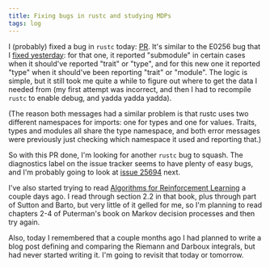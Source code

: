 ```yaml
---
title: Fixing bugs in rustc and studying MDPs
tags: log
---
```


I (probably) fixed a bug in `rustc` today: [PR][E0252-fix]. It's similar to the E0256 bug that I [fixed yesterday][E0256-fix]: for that one, it reported "submodule" in certain cases when it should've reported "trait" or "type", and for this new one it reported "type" when it should've been reporting "trait" or "module". The logic is simple, but it still took me quite a while to figure out where to get the data I needed from (my first attempt was incorrect, and then I had to recompile `rustc` to enable debug, and yadda yadda yadda).

(The reason both messages had a similar problem is that rustc uses two different namespaces for imports: one for types and one for values. Traits, types and modules all share the type namespace, and both error messages were previously just checking which namespace it used and reporting that.)

So with this PR done, I'm looking for another `rustc` bug to squash. The diagnostics label on the issue tracker seems to have plenty of easy bugs, and I'm probably going to look at [issue 25694] next.

I've also started trying to read [Algorithms for Reinforcement Learning][Algs-for-RL] a couple days ago. I read through section 2.2 in that book, plus through part of Sutton and Barto, but very little of it gelled for me, so I'm planning to read chapters 2-4 of Puterman's book on Markov decision processes and then try again.

Also, today I remembered that a couple months ago I had planned to write a blog post defining and comparing the Riemann and Darboux integrals, but had never started writing it. I'm going to revisit that today or tomorrow.

[E0252-fix]: https://github.com/rust-lang/rust/pull/26385
[E0256-fix]: https://github.com/rust-lang/rust/pull/26358
[issue 25694]: https://github.com/rust-lang/rust/issues/25694
[Algs-for-RL]: http://www.ualberta.ca/~szepesva/RLBook.html
